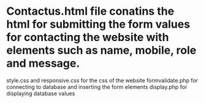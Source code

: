 # Contactus.html file conatins the html for submitting the form values for contacting the website with elements such as name, mobile, role and message.
style.css and responsive.css for the css of the website
formvalidate.php for connecting to database and inserting the form elements
display.php for displaying database values
